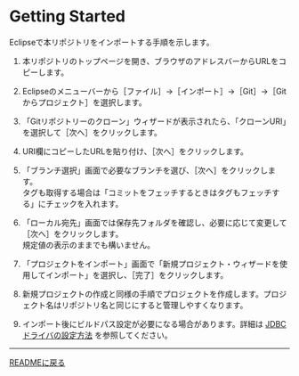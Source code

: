 # Getting Started

Eclipseで本リポジトリをインポートする手順を示します。

1. 本リポジトリのトップページを開き、ブラウザのアドレスバーからURLをコピーします。

2. Eclipseのメニューバーから［ファイル］→［インポート］→［Git］→［Gitからプロジェクト］を選択します。  

3. 「Gitリポジトリーのクローン」ウィザードが表示されたら、「クローンURI」を選択して［次へ］をクリックします。  

4. URI欄にコピーしたURLを貼り付け、［次へ］をクリックします。  

5. 「ブランチ選択」画面で必要なブランチを選び、［次へ］をクリックします。<br />
	タグも取得する場合は「コミットをフェッチするときはタグもフェッチする」にチェックを入れます。

6. 「ローカル宛先」画面では保存先フォルダを確認し、必要に応じて変更して［次へ］をクリックします。<br />
	規定値の表示のままでも構いません。

7. 「プロジェクトをインポート」画面で「新規プロジェクト・ウィザードを使用してインポート」を選択し、［完了］をクリックします。  

8. 新規プロジェクトの作成と同様の手順でプロジェクトを作成します。プロジェクト名はリポジトリ名と同じにすると管理しやすくなります。  

9. インポート後にビルドパス設定が必要になる場合があります。詳細は [JDBCドライバの設定方法](./jdbc-driver-setup.md) を参照してください。  


---

[READMEに戻る](../../README.md)
